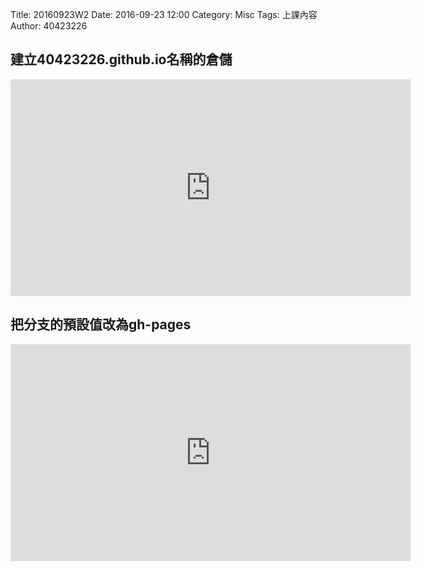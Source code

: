 Title: 20160923W2
Date: 2016-09-23 12:00
Category: Misc
Tags: 上課內容
Author: 40423226

<h2>建立40423226.github.io名稱的倉儲</h2>
<iframe src="https://player.vimeo.com/video/190063679" width="640" height="347" frameborder="0" webkitallowfullscreen mozallowfullscreen allowfullscreen></iframe>

<h2>把分支的預設值改為gh-pages</h2>
<iframe src="https://player.vimeo.com/video/190064489" width="640" height="347" frameborder="0" webkitallowfullscreen mozallowfullscreen allowfullscreen></iframe>
